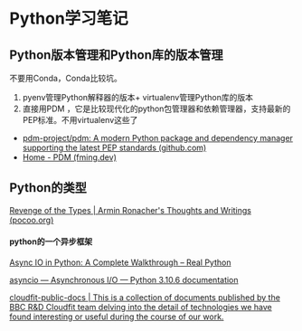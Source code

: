 # Python学习笔记

## Python版本管理和Python库的版本管理

不要用Conda，Conda比较坑。

1. pyenv管理Python解释器的版本+ virtualenv管理Python库的版本
2. 直接用PDM ，它是比较现代化的python包管理器和依赖管理器，支持最新的PEP标准。不用virtualenv这些了
- [pdm-project/pdm: A modern Python package and dependency manager supporting the latest PEP standards (github.com)](https://github.com/pdm-project/pdm)
- [Home - PDM (fming.dev)](https://pdm.fming.dev/latest/)

## Python的类型

[Revenge of the Types | Armin Ronacher's Thoughts and Writings (pocoo.org)](https://lucumr.pocoo.org/2014/8/24/revenge-of-the-types/)


#### python的一个异步框架

[Async IO in Python: A Complete Walkthrough – Real Python](https://realpython.com/async-io-python/)

[asyncio — Asynchronous I/O — Python 3.10.6 documentation](https://docs.python.org/3/library/asyncio.html)

[cloudfit-public-docs | This is a collection of documents published by the BBC R&D Cloudfit team delving into the detail of technologies we have found interesting or useful during the course of our work.](https://bbc.github.io/cloudfit-public-docs/)

